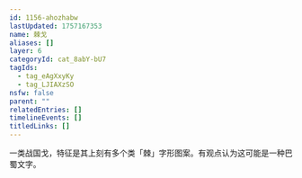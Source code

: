 ```yaml
---
id: 1156-ahozhabw
lastUpdated: 1757167353
name: 棘戈
aliases: []
layer: 6
categoryId: cat_8abY-bU7
tagIds:
  - tag_eAgXxyKy
  - tag_LJIAXzSO
nsfw: false
parent: ""
relatedEntries: []
timelineEvents: []
titledLinks: []
---
```


一类战国戈，特征是其上刻有多个类「棘」字形图案。有观点认为这可能是一种巴蜀文字。